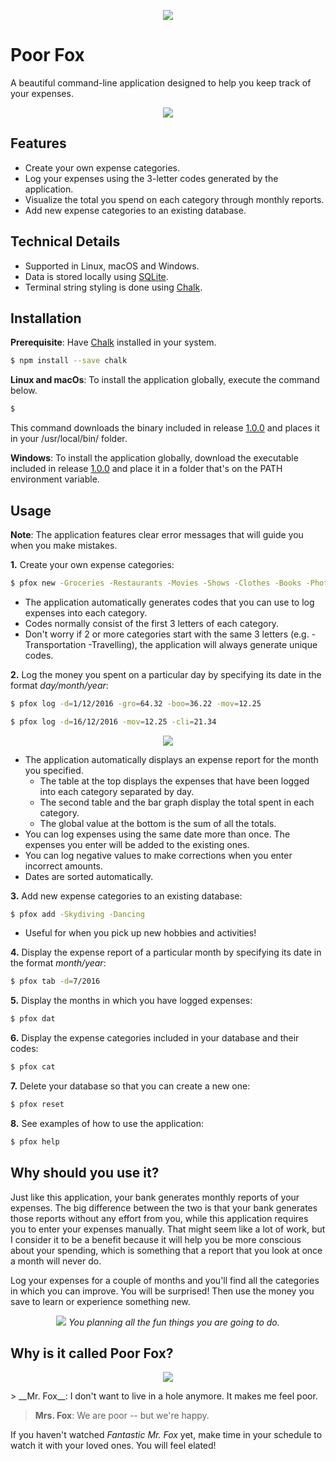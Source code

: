 <p align="center">
  <img src="https://github.com/diegomacario/Poor-Fox/blob/master/readme_images/poor_fox_ascii_logo.png"/>
</p>

# Poor Fox

A beautiful command-line application designed to help you keep track of your expenses.

<p align="center">
  <img src="https://github.com/diegomacario/Poor-Fox/blob/master/readme_images/introductory_gif.gif"/>
</p>

## Features 

- Create your own expense categories.
- Log your expenses using the 3-letter codes generated by the application.
- Visualize the total you spend on each category through monthly reports.
- Add new expense categories to an existing database.

## Technical Details

- Supported in Linux, macOS and Windows.
- Data is stored locally using [SQLite](https://www.sqlite.org/index.html).
- Terminal string styling is done using [Chalk](https://github.com/chalk/chalk).

## Installation

__Prerequisite__: Have [Chalk](https://github.com/chalk/chalk) installed in your system.
 ```sh
 $ npm install --save chalk
 ```
__Linux and macOs__: To install the application globally, execute the command below.
 ```sh
 $ 
 ```
This command downloads the binary included in release [1.0.0](https://github.com/diegomacario/Poor-Fox/releases) and places it in your /usr/local/bin/ folder.

__Windows__: To install the application globally, download the executable included in release [1.0.0](https://github.com/diegomacario/Poor-Fox/releases) and place it in a folder that's on the PATH environment variable.

## Usage

__Note__: The application features clear error messages that will guide you when you make mistakes.

__1.__ Create your own expense categories:
 ```sh
 $ pfox new -Groceries -Restaurants -Movies -Shows -Clothes -Books -Photography -Climbing
 ```
 - The application automatically generates codes that you can use to log expenses into each category. 
 - Codes normally consist of the first 3 letters of each category.
 - Don't worry if 2 or more categories start with the same 3 letters (e.g. -Transportation -Travelling), the application will always generate unique codes.  

__2.__ Log the money you spent on a particular day by specifying its date in the format _day/month/year_:
 ```sh
 $ pfox log -d=1/12/2016 -gro=64.32 -boo=36.22 -mov=12.25
 
 $ pfox log -d=16/12/2016 -mov=12.25 -cli=21.34
 ```
 <p align="center">
  <img src="https://github.com/diegomacario/Poor-Fox/blob/master/readme_images/expense_report.png"/>
</p>
 
 - The application automatically displays an expense report for the month you specified.
    - The table at the top displays the expenses that have been logged into each category separated by day.
    - The second table and the bar graph display the total spent in each category.
    - The global value at the bottom is the sum of all the totals.
 - You can log expenses using the same date more than once. The expenses you enter will be added to the existing ones.
 - You can log negative values to make corrections when you enter incorrect amounts.
 - Dates are sorted automatically.
 
__3.__ Add new expense categories to an existing database:
 ```sh
 $ pfox add -Skydiving -Dancing
 ```
  - Useful for when you pick up new hobbies and activities!
  
__4.__ Display the expense report of a particular month by specifying its date in the format _month/year_:
 ```sh
 $ pfox tab -d=7/2016
 ```

__5.__ Display the months in which you have logged expenses:
 ```sh
 $ pfox dat
 ```

__6.__ Display the expense categories included in your database and their codes:
 ```sh
 $ pfox cat
 ```
 
__7.__ Delete your database so that you can create a new one:
 ```sh
 $ pfox reset
 ```
 
 __8.__ See examples of how to use the application:
 ```sh
 $ pfox help
 ```

## Why should you use it?

Just like this application, your bank generates monthly reports of your expenses. The big difference between the two is that your bank generates those reports without any effort from you, while this application requires you to enter your expenses manually. That might seem like a lot of work, but I consider it to be a benefit because it will help you be more conscious about your spending, which is something that a report that you look at once a month will never do. 

Log your expenses for a couple of months and you'll find all the categories in which you can improve. You will be surprised! Then use the money you save to learn or experience something new.

<p align="center">
  <img src="https://github.com/diegomacario/Poor-Fox/blob/master/readme_images/captain_crocodile.png"/>
  <em>You planning all the fun things you are going to do.</em>
</p>

## Why is it called Poor Fox?

<p align="center">
  <img src="https://github.com/diegomacario/Poor-Fox/blob/master/readme_images/fantastic_mr_fox.PNG"/>
</p>
> __Mr. Fox__: I don't want to live in a hole anymore. It makes me feel poor.

> __Mrs. Fox__: We are poor -- but we're happy.

If you haven't watched _Fantastic Mr. Fox_ yet, make time in your schedule to watch it with your loved ones. You will feel elated!
